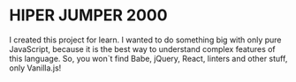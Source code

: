 # HIPER JUMPER 2000
I created this project for learn. I wanted to do something big with only pure JavaScript, because it is the best way to understand complex features of this language. So, you won`t find Babe, jQuery, React, linters and other stuff, only Vanilla.js!
